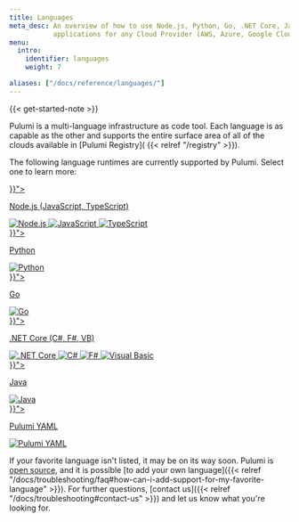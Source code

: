 ```yaml
---
title: Languages
meta_desc: An overview of how to use Node.js, Python, Go, .NET Core, Java, and YAML when writing cloud
           applications for any Cloud Provider (AWS, Azure, Google Cloud, Kubernetes, etc.).
menu:
  intro:
    identifier: languages
    weight: 7

aliases: ["/docs/reference/languages/"]
---
```


{{< get-started-note >}}

Pulumi is a multi-language infrastructure as code tool. Each language is as capable as the
other and supports the entire surface area of all of the clouds available in [Pulumi Registry](
{{< relref "/registry" >}}).

The following language runtimes are currently supported by Pulumi. Select one to learn more:

<div class="tiles flex-wrap mt-4">
    <div class="pb-4 md:pr-4 md:w-1/2">
        <a class="tile p-8 pb-16 text-center" href="{{< relref "./javascript" >}}">
            <p class="mx-auto text-xl font-semibold link">
                Node.js
                <span class="text-xs font-light">(JavaScript, TypeScript)</span>
            </p>
            <img class="h-12 mx-auto inline" src="/logos/tech/node.svg" alt="Node.js">
            <img class="h-12 mx-auto inline" src="/logos/tech/javascript.svg" alt="JavaScript">
            <img class="h-12 mx-auto inline" src="/logos/tech/typescript.svg" alt="TypeScript">
        </a>
    </div>
    <div class="pb-4 md:w-1/2">
        <a class="tile p-8 pb-16 text-center" href="{{< relref "./python" >}}">
            <p class="mx-auto text-xl font-semibold link">
                Python
            </p>
            <img class="h-12 mx-auto inline" src="/logos/tech/python.svg" alt="Python">
        </a>
    </div>
    <div class="pb-4 md:pr-4 md:w-1/2">
        <a class="tile p-8 pb-16 text-center" href="{{< relref "./go" >}}">
            <p class="mx-auto text-xl font-semibold link">
                Go
            </p>
            <img class="h-12 mx-auto inline" src="/logos/tech/go.svg" alt="Go">
        </a>
    </div>
    <div class="pb-4 md:w-1/2">
        <a class="tile p-8 pb-16 text-center" href="{{< relref "./dotnet" >}}">
            <p class="mx-auto text-xl font-semibold link">
                .NET Core
                <span class="text-xs font-light">(C#, F#, VB)</span>
            </p>
            <img class="h-12 mx-auto inline" src="/logos/tech/dot-net.svg" alt=".NET Core">
            <img class="h-12 mx-auto inline" src="/logos/tech/c-sharp.svg" alt="C#">
            <img class="h-12 mx-auto inline" src="/logos/tech/f-sharp.svg" alt="F#">
            <img class="h-12 mx-auto inline" src="/logos/tech/visual-basic.svg" alt="Visual Basic">
        </a>
    </div>
    <div class="pb-4 md:w-1/2">
        <a class="tile p-8 pb-16 text-center" href="{{< relref "./java" >}}">
            <p class="mx-auto text-xl font-semibold link">
                Java
            </p>
            <img class="h-12 mx-auto inline" src="/logos/tech/java.svg" alt="Java">
        </a>
    </div>
    <div class="pb-4 md:w-1/2">
        <a class="tile p-8 pb-16 text-center" href="{{< relref "./yaml" >}}">
            <p class="mx-auto text-xl font-semibold link">
                Pulumi YAML
            </p>
            <img class="h-12 mx-auto inline" src="/logos/tech/yaml.svg" alt="Pulumi YAML">
        </a>
    </div>
</div>

If your favorite language isn't listed, it may be on its way soon. Pulumi is
[open source](https://github.com/pulumi/pulumi), and it is possible
[to add your own language]({{< relref "/docs/troubleshooting/faq#how-can-i-add-support-for-my-favorite-language" >}}).
For further questions, [contact us]({{< relref "/docs/troubleshooting#contact-us" >}}) and let us
know what you're looking for.

